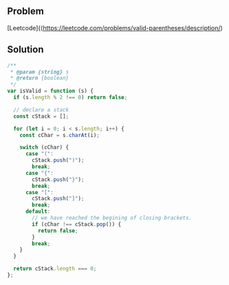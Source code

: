 ## Problem

[Leetcode]{(https://leetcode.com/problems/valid-parentheses/description/)

## Solution

```javascript
/**
 * @param {string} s
 * @return {boolean}
 */
var isValid = function (s) {
  if (s.length % 2 !== 0) return false;

  // declare a stack
  const cStack = [];

  for (let i = 0; i < s.length; i++) {
    const cChar = s.charAt(i);

    switch (cChar) {
      case "(":
        cStack.push(")");
        break;
      case "{":
        cStack.push("}");
        break;
      case "[":
        cStack.push("]");
        break;
      default:
        // we have reached the begining of closing brackets.
        if (cChar !== cStack.pop()) {
          return false;
        }
        break;
    }
  }

  return cStack.length === 0;
};
```
